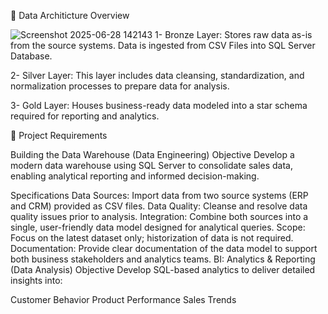 📖 Data Architicture Overview

![Screenshot 2025-06-28 142143](https://github.com/user-attachments/assets/582cb7aa-260b-44a8-a9c7-2c715a848d01)
1- Bronze Layer: Stores raw data as-is from the source systems. Data is ingested from CSV Files into SQL Server Database.

2- Silver Layer: This layer includes data cleansing, standardization, and normalization processes to prepare data for analysis.

3- Gold Layer: Houses business-ready data modeled into a star schema required for reporting and analytics.




🚀 Project Requirements

Building the Data Warehouse (Data Engineering)
Objective
Develop a modern data warehouse using SQL Server to consolidate sales data, enabling analytical reporting and informed decision-making.

Specifications
Data Sources: Import data from two source systems (ERP and CRM) provided as CSV files.
Data Quality: Cleanse and resolve data quality issues prior to analysis.
Integration: Combine both sources into a single, user-friendly data model designed for analytical queries.
Scope: Focus on the latest dataset only; historization of data is not required.
Documentation: Provide clear documentation of the data model to support both business stakeholders and analytics teams.
BI: Analytics & Reporting (Data Analysis)
Objective
Develop SQL-based analytics to deliver detailed insights into:

Customer Behavior
Product Performance
Sales Trends


